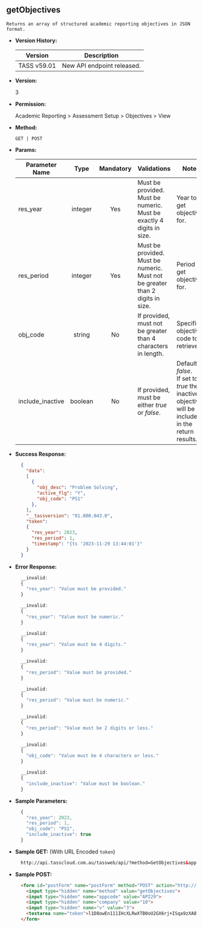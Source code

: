 **getObjectives**
----
    Returns an array of structured academic reporting objectives in JSON format.

* **Version History:**

    Version | Description
    --- | --- |
    TASS v59.01 | New API endpoint released.

* **Version:**

    3

* **Permission:**

    Academic Reporting > Assessment Setup > Objectives > View

* **Method:**

    `GET | POST`

*  **Params:**

    Parameter Name | Type | Mandatory | Validations | Notes
    --- | :---: | :---: | --- | --- |
    res_year | integer | Yes | Must be provided.<br>Must be numeric.<br>Must be exactly 4 digits in size. | Year to get objectives for.
    res_period | integer | Yes | Must be provided.<br>Must be numeric.<br>Must not be greater than 2 digits in size. | Period to get objectives for.
    obj_code | string | No | If provided, must not be greater than 4 characters in length. | Specific objective code to retrieve.
    include_inactive | boolean | No | If provided, must be either <i>true</i> or <i>false</i>. | Default is <i>false</i>.<br>If set to <i>true</i> then inactive objectives will be included in the return results.

* **Success Response:**
    ```json
      {
        "data":
        [
          {
            "obj_desc": "Problem Solving",
            "active_flg": "Y",
            "obj_code": "PS1"
          },
        ],
        "__tassversion": "01.000.043.0",
        "token":
        {
          "res_year": 2023,
          "res_period": 1,
          "timestamp": "{ts '2023-11-29 13:44:01'}"
        }
      }
    ```
 
* **Error Response:**

    ```javascript
      __invalid:
      {
        "res_year": "Value must be provided."
      }
    ```

    ```javascript
      __invalid:
      {
        "res_year": "Value must be numeric."
      }
    ```

    ```javascript
      __invalid:
      {
        "res_year": "Value must be 4 digits."
      }
    ```

    ```javascript
      __invalid:
      {
        "res_period": "Value must be provided."
      }
    ```

    ```javascript
      __invalid:
      {
        "res_period": "Value must be numeric."
      }
    ```

    ```javascript
      __invalid:
      {
        "res_period": "Value must be 2 digits or less."
      }
    ```
	
    ```javascript
      __invalid:
      {
        "obj_code": "Value must be 4 characters or less."
      }
    ```
    
    ```javascript
      __invalid:
      {
        "include_inactive": "Value must be boolean."
      }
    ```
    
* **Sample Parameters:**

    ```javascript
      {
        "res_year": 2023, 
        "res_period": 1,
        "obj_code": "PS1",
        "include_inactive": true
      }
    ```

* **Sample GET:** (With URL Encoded `token`)

    ```HTML
      http://api.tasscloud.com.au/tassweb/api/?method=GetObjectives&appcode=API29&company=10&v=2&token=l1D8owEn111IHcXLRwXTB0oU2GX6rj%2BISqa9zXA8We1Gqx9%2Fzb%2BcbVFartivsDN%2FxGgAIIjtABAYfzYPqTCpLf3gb0nW3h%2FTrPFLMhAdNcVvHD0Gz4FkRj5jRAD1aAGQ
    ```
  
* **Sample POST:**

    ```HTML
      <form id="postForm" name="postForm" method="POST" action="http://api.tasscloud.com.au/tassweb/api/">
        <input type="hidden" name="method" value="getObjectives">
        <input type="hidden" name="appcode" value="API29">
        <input type="hidden" name="company" value="10">
        <input type="hidden" name="v" value="3">
        <textarea name="token">l1D8owEn111IHcXLRwXTB0oU2GX6rj+ISqa9zXA8We1Gqx9/zb+cbVFartivsDN/xGgAIIjtABAYfzYPqTCpLf3gb0nW3h/TrPFLMhAdNcVvHD0Gz4FkRj5jRAD1aAGQ</textarea>
      </form>
    ```
